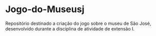 # Jogo-do-Museusj
Repositório destinado a criação do jogo sobre o museu de São José, desenvolvido durante a disciplina de atividade de extensão I.
